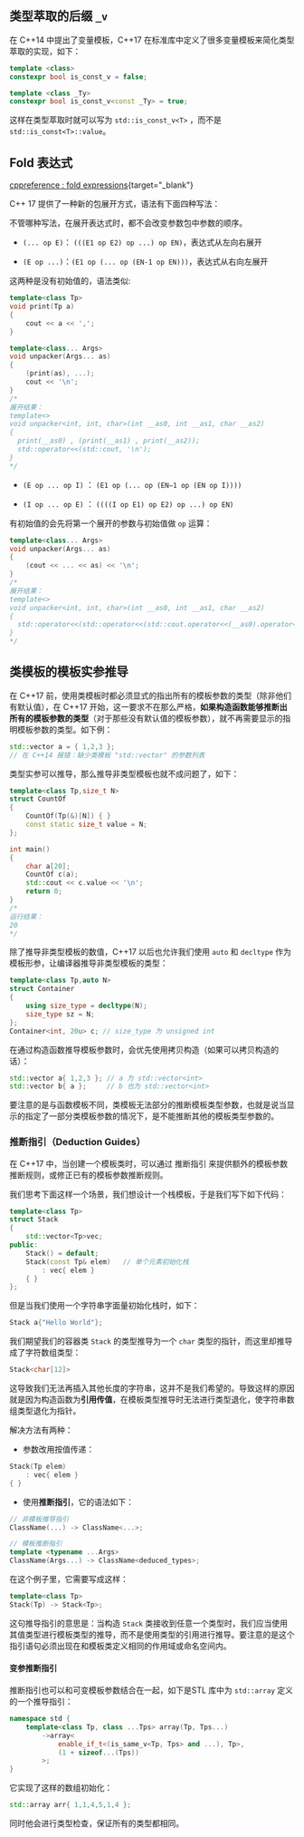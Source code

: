 
## **类型萃取的后缀 `_v`**

在 C++14 中提出了变量模板，C++17 在标准库中定义了很多变量模板来简化类型萃取的实现，如下：

```cpp
template <class>
constexpr bool is_const_v = false; 

template <class _Ty>
constexpr bool is_const_v<const _Ty> = true;
```

这样在类型萃取时就可以写为 `std::is_const_v<T>` ，而不是 `std::is_const<T>::value`。

## **Fold 表达式**

[cppreference : fold expressions](https://en.cppreference.com/w/cpp/language/fold){target="_blank"}

C++ 17 提供了一种新的包展开方式，语法有下面四种写法：

不管哪种写法，在展开表达式时，都不会改变参数包中参数的顺序。

- `(... op E)`： `(((E1 op E2) op ...) op EN)`，表达式从左向右展开

-  `(E op ...)`：`(E1 op (... op (EN-1 op EN)))`，表达式从右向左展开

这两种是没有初始值的，语法类似:

```cpp
template<class Tp>
void print(Tp a)
{
	cout << a << ',';
}

template<class... Args>
void unpacker(Args... as)
{
	(print(as), ...);
	cout << '\n';
}
/*
展开结果：
template<>
void unpacker<int, int, char>(int __as0, int __as1, char __as2)
{
  print(__as0) , (print(__as1) , print(__as2));
  std::operator<<(std::cout, '\n');
}
*/
```

- `(E op ... op I)` ： `(E1 op (... op (EN−1 op (EN op I))))`
  
- `(I op ... op E)` ： `((((I op E1) op E2) op ...) op EN)`

有初始值的会先将第一个展开的参数与初始值做 `op` 运算：


```cpp
template<class... Args>
void unpacker(Args... as)
{
	(cout << ... << as) << '\n';
}
/*
展开结果：
template<>
void unpacker<int, int, char>(int __as0, int __as1, char __as2)
{
  std::operator<<(std::operator<<(std::cout.operator<<(__as0).operator<<(__as1), __as2), '\n');
}
*/
```


## **类模板的模板实参推导**

在 C++17 前，使用类模板时都必须显式的指出所有的模板参数的类型（除非他们有默认值），在 C++17 开始，这一要求不在那么严格，**如果构造函数能够推断出所有的模板参数的类型**（对于那些没有默认值的模板参数），就不再需要显示的指明模板参数的类型。如下例：

```cpp
std::vector a = { 1,2,3 };
// 在 C++14 报错：缺少类模板 "std::vector" 的参数列表
```

类型实参可以推导，那么推导非类型模板也就不成问题了，如下：

```cpp
template<class Tp,size_t N>
struct CountOf
{
    CountOf(Tp(&)[N]) { }
    const static size_t value = N;
};

int main()
{
    char a[20];
    CountOf c(a);
    std::cout << c.value << '\n';
    return 0;
}
/*
运行结果：
20
*/
```

除了推导非类型模板的数值，C++17 以后也允许我们使用 `auto` 和 `decltype` 作为模板形参，让编译器推导非类型模板的类型：

```cpp
template<class Tp,auto N>
struct Container
{
    using size_type = decltype(N);
    size_type sz = N;
};
Container<int, 20u> c; // size_type 为 unsigned int
```

在通过构造函数推导模板参数时，会优先使用拷贝构造（如果可以拷贝构造的话）：

```cpp  
std::vector a{ 1,2,3 }; // a 为 std::vector<int>
std::vector b{ a };     // b 也为 std::vector<int>
```

要注意的是与函数模板不同，类模板无法部分的推断模板类型参数，也就是说当显示的指定了一部分类模板参数的情况下，是不能推断其他的模板类型参数的。

### **推断指引（Deduction Guides）**

在 C++17 中，当创建一个模板类时，可以通过 推断指引 来提供额外的模板参数推断规则，或修正已有的模板参数推断规则。

我们思考下面这样一个场景，我们想设计一个栈模板，于是我们写下如下代码：

```cpp
template<class Tp>
struct Stack
{
    std::vector<Tp>vec;
public:
    Stack() = default;
    Stack(const Tp& elem)   // 单个元素初始化栈
        : vec{ elem }
    { }
};
```

但是当我们使用一个字符串字面量初始化栈时，如下：

```cpp
Stack a{"Hello World"};
```

我们期望我们的容器类 `Stack` 的类型推导为一个 `char` 类型的指针，而这里却推导成了字符数组类型：

```cpp
Stack<char[12]>
```

这导致我们无法再插入其他长度的字符串，这并不是我们希望的。导致这样的原因就是因为构造函数为**引用传值**，在模板类型推导时无法进行类型退化，使字符串数组类型退化为指针。

解决方法有两种：

- 参数改用按值传递：

```cpp
Stack(Tp elem)
    : vec{ elem }
{ }
```

- 使用**推断指引**，它的语法如下：

```cpp
// 非模板推导指引
ClassName(...) -> ClassName<...>;

// 模板推断指引
template <typename ...Args>
ClassName(Args...) -> ClassName<deduced_types>;
```


在这个例子里，它需要写成这样：

```cpp
template<class Tp>
Stack(Tp) -> Stack<Tp>;
```

这句推导指引的意思是：当构造 `Stack` 类接收到任意一个类型时，我们应当使用其值类型进行模板类型的推导，而不是使用类型的引用进行推导。要注意的是这个指引语句必须出现在和模板类定义相同的作用域或命名空间内。

#### **变参推断指引**

推断指引也可以和可变模板参数结合在一起，如下是STL 库中为 `std::array` 定义的一个推导指引：

```cpp
namespace std {
    template<class Tp, class ...Tps> array(Tp, Tps...)
        ->array<
            enable_if_t<(is_same_v<Tp, Tps> and ...), Tp>, 
            (1 + sizeof...(Tps))
        >;
}
```

它实现了这样的数组初始化：

```cpp
std::array arr{ 1,1,4,5,1,4 };
```

同时他会进行类型检查，保证所有的类型都相同。

